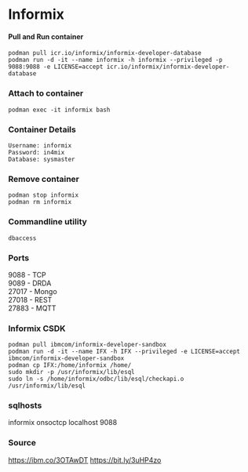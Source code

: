 # Informix
#### Pull and Run container
```
podman pull icr.io/informix/informix-developer-database
podman run -d -it --name informix -h informix --privileged -p 9088:9088 -e LICENSE=accept icr.io/informix/informix-developer-database
```

### Attach to container
```
podman exec -it informix bash
```

### Container Details
```
Username: informix
Password: in4mix
Database: sysmaster
```

### Remove container
```
podman stop informix
podman rm informix
```

### Commandline utility
```
dbaccess
```

### Ports
9088 - TCP  
9089 - DRDA  
27017 - Mongo  
27018 - REST  
27883 - MQTT  

### Informix CSDK
```
podman pull ibmcom/informix-developer-sandbox
podman run -d -it --name IFX -h IFX --privileged -e LICENSE=accept ibmcom/informix-developer-sandbox
podman cp IFX:/home/informix /home/
sudo mkdir -p /usr/informix/lib/esql
sudo ln -s /home/informix/odbc/lib/esql/checkapi.o /usr/informix/lib/esql
```

### sqlhosts
informix        onsoctcp        localhost         9088  

### Source
https://ibm.co/3OTAwDT
https://bit.ly/3uHP4zo
